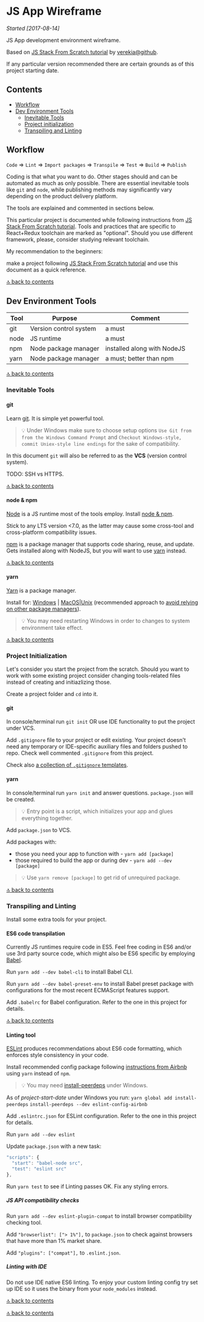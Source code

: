 # JS App Wireframe

_Started [2017-08-14]_

JS App development environment wireframe.

Based on
[JS Stack From Scratch tutorial](https://github.com/verekia/js-stack-from-scratch)
by [verekia@github](https://github.com/verekia).

If any particular version recommended there are certain grounds
as of this project starting date.

## Contents

 * [Workflow](#workflow)
 * [Dev Environment Tools](#dev-environment-tools)
   - [Inevitable Tools](#inevitable-tools)
   - [Project initialization](#project-initialization)
   - [Transpiling and Linting](#transpiling-and-linting)

## Workflow

`Code` => `Lint` => `Import packages`
=> `Transpile` => `Test` => `Build` => `Publish`

Coding is that what you want to do. Other stages should and
can be automated as much as only possible. There are essential
inevitable tools like `git` and `node`, while publishing methods
may significantly vary depending on the product delivery platform.

The tools are explained and commented in sections below.

This particular project is documented while following
instructions from
[JS Stack From Scratch tutorial](https://github.com/verekia/js-stack-from-scratch).
Tools and practices that are specific to React+Redux toolchain
are marked as "optional". Should you use different framework,
please, consider studying relevant toolchain.

My recommendation to the beginners:

make a project following
[JS Stack From Scratch tutorial](https://github.com/verekia/js-stack-from-scratch)
and use this document as a quick reference.

[🔝 back to contents](#contents)

## Dev Environment Tools

| Tool | Purpose                | Comment                  |
|------|------------------------|--------------------------|
| git  | Version control system | a must   |
| node | JS runtime             | a must |
| npm  | Node package manager   | installed along with NodeJS |
| yarn | Node package manager   | a must; better than npm |

[🔝 back to contents](#contents)

### Inevitable Tools

#### git

Learn [git](https://git-scm.com/). It is simple yet powerful
tool.

> 💡 Under Windows make sure to choose setup options
`Use Git from from the Windows Command Prompt` and
`Checkout Windows-style, commit Uniex-style line endings`
for the sake of compatibility.

In this document `git` will also be referred to as the **VCS**
(version control system).

TODO: SSH vs HTTPS.

[🔝 back to contents](#contents)

#### node & npm

[Node](https://nodejs.org/) is a JS runtime most of the tools
employ. Install
[node & npm](https://nodejs.org/en/download/package-manager/).

Stick to any LTS version <7.0, as the latter may cause some
cross-tool and cross-platform compatibility issues.

[npm](https://www.npmjs.com/) is a package manager that
supports code sharing, reuse, and update. Gets installed along
with NodeJS, but you will want to use [yarn](#yarn) instead.

[🔝 back to contents](#contents)

#### yarn

[Yarn](https://yarnpkg.com/) is a package manager.

Install for: [Windows](https://yarnpkg.com/en/docs/install#windows-tab) |
[MacOS|Unix](https://yarnpkg.com/en/docs/install#alternatives-tab)
(recommended approach to
[avoid relying on other package managers](https://github.com/yarnpkg/yarn/issues/1505)).

> 💡 You may need restarting Windows in order to changes to system environment take effect.

[🔝 back to contents](#contents)

### Project Initialization

Let's consider you start the project from the scratch. Should you want
to work with some existing project consider changing tools-related files
instead of creating and initiazlizing those.

Create a project folder and `cd` into it.

#### git

In console/terminal run `git init` OR use IDE functionality to put
the project under VCS.

Add `.gitignore` file to your project or edit existing.
Your project doesn't need any temporary or IDE-specific
auxiliary files and folders pushed to repo. Check well commented
`.gitignore` from this project.

Check also
[a collection of `.gitignore` templates](https://github.com/github/gitignore).

#### yarn

In console/terminal run `yarn init` and answer questions. `package.json` will be created.

> 💡 Entry point is a script, which initializes your app and glues
everything together.

Add `package.json` to VCS.

Add packages with:
 * those you need your app to function with - `yarn add [package]`
 * those required to build the app or during dev - `yarn add --dev [package]`

> 💡 Use `yarn remove [package]` to get rid of unrequired package.

[🔝 back to contents](#contents)

### Transpiling and Linting

Install some extra tools for your project.

#### ES6 code transpilation

Currently JS runtimes require code in ES5. Feel free coding in ES6
and/or use 3rd party source code, which might also be ES6 specific
by employing [Babel](https://babeljs.io/).

Run `yarn add --dev babel-cli` to install Babel CLI.

Run `yarn add --dev babel-preset-env` to install Babel preset package
with configurations for the most recent ECMAScript features support.

Add `.babelrc` for Babel configuration. Refer to the one in this project
for details.

[🔝 back to contents](#contents)

#### Linting tool

[ESLint](http://eslint.org/) produces recommendations about ES6 code
formatting, which enforces style consistency in your code.

Install recommended config package following
[instructions from Airbnb](https://www.npmjs.com/package/eslint-config-airbnb)
using `yarn` instead of `npm`.

> 💡 You may need
[install-peerdeps](https://github.com/nathanhleung/install-peerdeps) under Windows.

As of _project-start-date_ under Windows you run:
`yarn global add install-peerdeps`
`install-peerdeps --dev eslint-config-airbnb`

Add `.eslintrc.json` for ESLint configuration. Refer to the one in
this project for details.

Run `yarn add --dev eslint`

Update `package.json` with a new task:
```javascript
"scripts": {
  "start": "babel-node src",
  "test": "eslint src"
},
```

Run `yarn test` to see if Linting passes OK. Fix any styling errors.

##### JS API compatibility checks

Run `yarn add --dev eslint-plugin-compat` to install browser compatibility
checking tool.

Add `"browserlist": ["> 1%"],` to `package.json` to check against browsers
that have more than 1% market share.

Add `"plugins": ["compat"],` to `.eslint.json`.

##### Linting with IDE

Do not use IDE native ES6 linting. To enjoy your custom linting config
try set up IDE so it uses the binary from your `node_modules` instead.

[🔝 back to contents](#contents)





[🔝 back to contents](#contents)